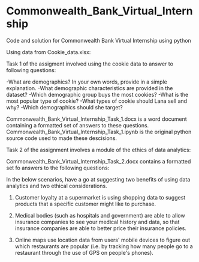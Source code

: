 # Commonwealth_Bank_Virtual_Internship
Code and solution for Commonwealth Bank Virtual Internship using python

Using data from Cookie_data.xlsx:

Task 1 of the assigment involved using the cookie data to answer to following questions:

-What are demographics? In your own words, provide in a simple explanation.
-What demographic characteristics are provided in the dataset?
-Which demographic group buys the most cookies?
-What is the most popular type of cookie?
-What types of cookie should Lana sell and why?
-Which demographics should she target?

Commonwealth_Bank_Virtual_Internship_Task_1.docx is a word document containing a formatted set of answers to these questions.
Commonwealth_Bank_Virtual_Internship_Task_1.ipynb is the original python source code used to made these descisions.


Task 2 of the assignment involves a module of the ethics of data analytics:

Commonwealth_Bank_Virtual_Internship_Task_2.docx contains a formatted set fo answers to the following questions:

In the below scenarios, have a go at suggesting two benefits of using data analytics and two ethical considerations.

1. Customer loyalty at a supermarket is using shopping data to suggest products that a specific customer might like to purchase.

2. Medical bodies (such as hospitals and government) are able to allow insurance companies to see your medical history and data, so that insurance companies are able to better price their insurance policies.

3. Online maps use location data from users' mobile devices to figure out which restaurants are popular (i.e. by tracking how many people go to a restaurant through the use of GPS on people's phones).

